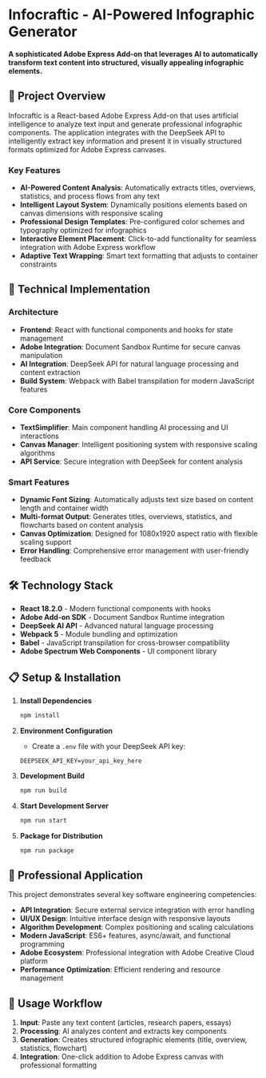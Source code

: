 # Infocraftic - AI-Powered Infographic Generator

**A sophisticated Adobe Express Add-on that leverages AI to automatically transform text content into structured, visually appealing infographic elements.**

## 🎯 Project Overview

Infocraftic is a React-based Adobe Express Add-on that uses artificial intelligence to analyze text input and generate professional infographic components. The application integrates with the DeepSeek API to intelligently extract key information and present it in visually structured formats optimized for Adobe Express canvases.

### Key Features

- **AI-Powered Content Analysis**: Automatically extracts titles, overviews, statistics, and process flows from any text
- **Intelligent Layout System**: Dynamically positions elements based on canvas dimensions with responsive scaling
- **Professional Design Templates**: Pre-configured color schemes and typography optimized for infographics
- **Interactive Element Placement**: Click-to-add functionality for seamless integration with Adobe Express workflow
- **Adaptive Text Wrapping**: Smart text formatting that adjusts to container constraints

## 🚀 Technical Implementation

### Architecture
- **Frontend**: React with functional components and hooks for state management
- **Adobe Integration**: Document Sandbox Runtime for secure canvas manipulation
- **AI Integration**: DeepSeek API for natural language processing and content extraction
- **Build System**: Webpack with Babel transpilation for modern JavaScript features

### Core Components
- **TextSimplifier**: Main component handling AI processing and UI interactions
- **Canvas Manager**: Intelligent positioning system with responsive scaling algorithms
- **API Service**: Secure integration with DeepSeek for content analysis

### Smart Features
- **Dynamic Font Sizing**: Automatically adjusts text size based on content length and container width
- **Multi-format Output**: Generates titles, overviews, statistics, and flowcharts based on content analysis
- **Canvas Optimization**: Designed for 1080x1920 aspect ratio with flexible scaling support
- **Error Handling**: Comprehensive error management with user-friendly feedback

## 🛠️ Technology Stack

- **React 18.2.0** - Modern functional components with hooks
- **Adobe Add-on SDK** - Document Sandbox Runtime integration
- **DeepSeek AI API** - Advanced natural language processing
- **Webpack 5** - Module bundling and optimization
- **Babel** - JavaScript transpilation for cross-browser compatibility
- **Adobe Spectrum Web Components** - UI component library

## 📋 Setup & Installation

1. **Install Dependencies**
   ```bash
   npm install
   ```

2. **Environment Configuration**
   - Create a `.env` file with your DeepSeek API key:
   ```
   DEEPSEEK_API_KEY=your_api_key_here
   ```

3. **Development Build**
   ```bash
   npm run build
   ```

4. **Start Development Server**
   ```bash
   npm run start
   ```

5. **Package for Distribution**
   ```bash
   npm run package
   ```

## 💼 Professional Application

This project demonstrates several key software engineering competencies:

- **API Integration**: Secure external service integration with error handling
- **UI/UX Design**: Intuitive interface design with responsive layouts
- **Algorithm Development**: Complex positioning and scaling calculations
- **Modern JavaScript**: ES6+ features, async/await, and functional programming
- **Adobe Ecosystem**: Professional integration with Adobe Creative Cloud platform
- **Performance Optimization**: Efficient rendering and resource management

## 🎨 Usage Workflow

1. **Input**: Paste any text content (articles, research papers, essays)
2. **Processing**: AI analyzes content and extracts key components
3. **Generation**: Creates structured infographic elements (title, overview, statistics, flowchart)
4. **Integration**: One-click addition to Adobe Express canvas with professional formatting
